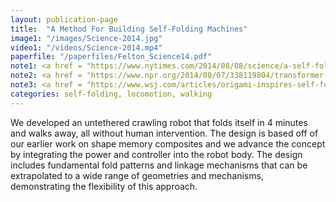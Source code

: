 ```yaml
---
layout: publication-page
title:  "A Method For Building Self-Folding Machines"
image1: "/images/Science-2014.jpg"
video1: "/videos/Science-2014.mp4"
paperfile: "/paperfiles/Felton_Science14.pdf"
note1: <a href = "https://www.nytimes.com/2014/08/08/science/a-self-folding-robot-inspired-by-origami.html">New York Times</a>
note2: <a href = "https://www.npr.org/2014/08/07/338119804/transformer-paper-turns-itself-into-a-robot-cool">NPR</a>
note3: <a href = "https://www.wsj.com/articles/origami-inspires-self-folding-robot-1407434538?mod=e2tw">Wall Street Journal</a>
categories: self-folding, locomotion, walking
---
```


We developed an untethered crawling robot that folds itself in 4 minutes and walks away, all without human intervention. The design is based off of our earlier work on shape memory composites and we advance the concept by integrating the power and controller into the robot body. The design includes fundamental fold patterns and linkage mechanisms that can be extrapolated to a wide range of geometries and mechanisms, demonstrating the flexibility of this approach.